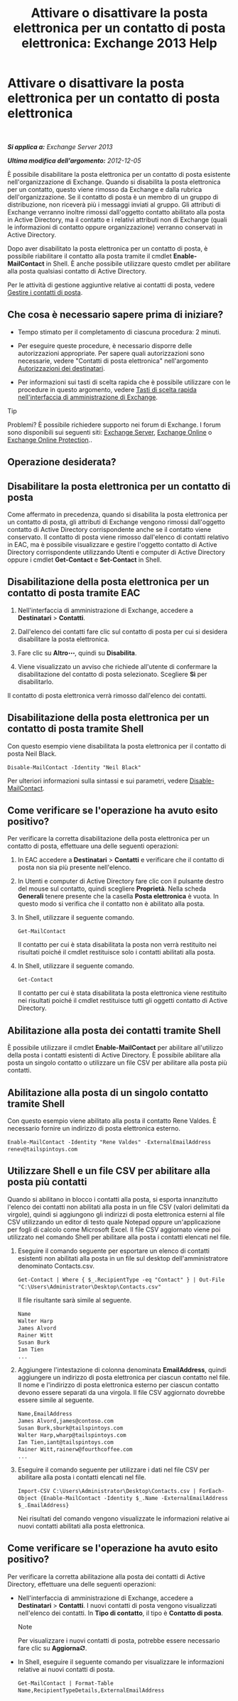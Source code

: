 ﻿---
title: 'Attivare o disattivare la posta elettronica per un contatto di posta elettronica: Exchange 2013 Help'
TOCTitle: Attivare o disattivare la posta elettronica per un contatto di posta elettronica
ms:assetid: ca47441f-1aa4-4958-aba5-18d51e59837e
ms:mtpsurl: https://technet.microsoft.com/it-it/library/Bb124552(v=EXCHG.150)
ms:contentKeyID: 50555681
ms.date: 05/22/2018
mtps_version: v=EXCHG.150
ms.translationtype: MT
---

# Attivare o disattivare la posta elettronica per un contatto di posta elettronica

 

_**Si applica a:** Exchange Server 2013_

_**Ultima modifica dell'argomento:** 2012-12-05_

È possibile disabilitare la posta elettronica per un contatto di posta esistente nell'organizzazione di Exchange. Quando si disabilita la posta elettronica per un contatto, questo viene rimosso da Exchange e dalla rubrica dell'organizzazione. Se il contatto di posta è un membro di un gruppo di distribuzione, non riceverà più i messaggi inviati al gruppo. Gli attributi di Exchange verranno inoltre rimossi dall'oggetto contatto abilitato alla posta in Active Directory, ma il contatto e i relativi attributi non di Exchange (quali le informazioni di contatto oppure organizzazione) verranno conservati in Active Directory.

Dopo aver disabilitato la posta elettronica per un contatto di posta, è possibile riabilitare il contatto alla posta tramite il cmdlet **Enable-MailContact** in Shell. È anche possibile utilizzare questo cmdlet per abilitare alla posta qualsiasi contatto di Active Directory.

Per le attività di gestione aggiuntive relative ai contatti di posta, vedere [Gestire i contatti di posta](manage-mail-contacts-exchange-2013-help.md).

## Che cosa è necessario sapere prima di iniziare?

  - Tempo stimato per il completamento di ciascuna procedura: 2 minuti.

  - Per eseguire queste procedure, è necessario disporre delle autorizzazioni appropriate. Per sapere quali autorizzazioni sono necessarie, vedere "Contatti di posta elettronica" nell'argomento [Autorizzazioni dei destinatari](recipients-permissions-exchange-2013-help.md).

  - Per informazioni sui tasti di scelta rapida che è possibile utilizzare con le procedure in questo argomento, vedere [Tasti di scelta rapida nell'interfaccia di amministrazione di Exchange](keyboard-shortcuts-in-the-exchange-admin-center-exchange-online-protection-help.md).


> [!TIP]
> Problemi? È possibile richiedere supporto nei forum di Exchange. I forum sono disponibili sui seguenti siti: <A href="https://go.microsoft.com/fwlink/p/?linkid=60612">Exchange Server</A>, <A href="https://go.microsoft.com/fwlink/p/?linkid=267542">Exchange Online</A> o <A href="https://go.microsoft.com/fwlink/p/?linkid=285351">Exchange Online Protection</A>..



## Operazione desiderata?

## Disabilitare la posta elettronica per un contatto di posta

Come affermato in precedenza, quando si disabilita la posta elettronica per un contatto di posta, gli attributi di Exchange vengono rimossi dall'oggetto contatto di Active Directory corrispondente anche se il contatto viene conservato. Il contatto di posta viene rimosso dall'elenco di contatti relativo in EAC, ma è possibile visualizzare e gestire l'oggetto contatto di Active Directory corrispondente utilizzando Utenti e computer di Active Directory oppure i cmdlet **Get-Contact** e **Set-Contact** in Shell.

## Disabilitazione della posta elettronica per un contatto di posta tramite EAC

1.  Nell'interfaccia di amministrazione di Exchange, accedere a **Destinatari** \> **Contatti**.

2.  Dall'elenco dei contatti fare clic sul contatto di posta per cui si desidera disabilitare la posta elettronica.

3.  Fare clic su **Altro**![Icona Ulteriori opzioni](images/JJ150550.5381819e-3b21-4873-8714-e9b956290b28(EXCHG.150).gif "Icona Ulteriori opzioni"), quindi su **Disabilita**.

4.  Viene visualizzato un avviso che richiede all'utente di confermare la disabilitazione del contatto di posta selezionato. Scegliere **Sì** per disabilitarlo.

Il contatto di posta elettronica verrà rimosso dall'elenco dei contatti.

## Disabilitazione della posta elettronica per un contatto di posta tramite Shell

Con questo esempio viene disabilitata la posta elettronica per il contatto di posta Neil Black.

    Disable-MailContact -Identity "Neil Black"

Per ulteriori informazioni sulla sintassi e sui parametri, vedere [Disable-MailContact](https://technet.microsoft.com/it-it/library/aa997465\(v=exchg.150\)).

## Come verificare se l'operazione ha avuto esito positivo?

Per verificare la corretta disabilitazione della posta elettronica per un contatto di posta, effettuare una delle seguenti operazioni:

1.  In EAC accedere a **Destinatari** \> **Contatti** e verificare che il contatto di posta non sia più presente nell'elenco.

2.  In Utenti e computer di Active Directory fare clic con il pulsante destro del mouse sul contatto, quindi scegliere **Proprietà**. Nella scheda **Generali** tenere presente che la casella **Posta elettronica** è vuota. In questo modo si verifica che il contatto non è abilitato alla posta.

3.  In Shell, utilizzare il seguente comando.
    
        Get-MailContact
    
    Il contatto per cui è stata disabilitata la posta non verrà restituito nei risultati poiché il cmdlet restituisce solo i contatti abilitati alla posta.

4.  In Shell, utilizzare il seguente comando.
    
        Get-Contact
    
    Il contatto per cui è stata disabilitata la posta elettronica viene restituito nei risultati poiché il cmdlet restituisce tutti gli oggetti contatto di Active Directory.

## Abilitazione alla posta dei contatti tramite Shell

È possibile utilizzare il cmdlet **Enable-MailContact** per abilitare all'utilizzo della posta i contatti esistenti di Active Directory. È possibile abilitare alla posta un singolo contatto o utilizzare un file CSV per abilitare alla posta più contatti.

## Abilitazione alla posta di un singolo contatto tramite Shell

Con questo esempio viene abilitato alla posta il contatto Rene Valdes. È necessario fornire un indirizzo di posta elettronica esterno.

    Enable-MailContact -Identity "Rene Valdes" -ExternalEmailAddress renev@tailspintoys.com

## Utilizzare Shell e un file CSV per abilitare alla posta più contatti

Quando si abilitano in blocco i contatti alla posta, si esporta innanzitutto l'elenco dei contatti non abilitati alla posta in un file CSV (valori delimitati da virgole), quindi si aggiungono gli indirizzi di posta elettronica esterni al file CSV utilizzando un editor di testo quale Notepad oppure un'applicazione per fogli di calcolo come Microsoft Excel. Il file CSV aggiornato viene poi utilizzato nel comando Shell per abilitare alla posta i contatti elencati nel file.

1.  Eseguire il comando seguente per esportare un elenco di contatti esistenti non abilitati alla posta in un file sul desktop dell'amministratore denominato Contacts.csv.
    
        Get-Contact | Where { $_.RecipientType -eq "Contact" } | Out-File "C:\Users\Administrator\Desktop\Contacts.csv"
    
    Il file risultante sarà simile al seguente.
    
        Name
        Walter Harp
        James Alvord
        Rainer Witt
        Susan Burk
        Ian Tien
        ...

2.  Aggiungere l'intestazione di colonna denominata **EmailAddress**, quindi aggiungere un indirizzo di posta elettronica per ciascun contatto nel file. Il nome e l'indirizzo di posta elettronica esterno per ciascun contatto devono essere separati da una virgola. Il file CSV aggiornato dovrebbe essere simile al seguente.
    
        Name,EmailAddress
        James Alvord,james@contoso.com
        Susan Burk,sburk@tailspintoys.com
        Walter Harp,wharp@tailspintoys.com
        Ian Tien,iant@tailspintoys.com
        Rainer Witt,rainerw@fourthcoffee.com
        ...

3.  Eseguire il comando seguente per utilizzare i dati nel file CSV per abilitare alla posta i contatti elencati nel file.
    
        Import-CSV C:\Users\Administrator\Desktop\Contacts.csv | ForEach-Object {Enable-MailContact -Identity $_.Name -ExternalEmailAddress $_.EmailAddress}
    
    Nei risultati del comando vengono visualizzate le informazioni relative ai nuovi contatti abilitati alla posta elettronica.

## Come verificare se l'operazione ha avuto esito positivo?

Per verificare la corretta abilitazione alla posta dei contatti di Active Directory, effettuare una delle seguenti operazioni:

  - Nell'interfaccia di amministrazione di Exchange, accedere a **Destinatari** \> **Contatti**. I nuovi contatti di posta vengono visualizzati nell'elenco dei contatti. In **Tipo di contatto**, il tipo è **Contatto di posta**.
    

    > [!NOTE]
    > Per visualizzare i nuovi contatti di posta, potrebbe essere necessario fare clic su <STRONG>Aggiorna</STRONG><IMG title="Icona Aggiorna" alt="Icona Aggiorna" src="images/Dd353189.85f271ca-32a4-426c-842a-d2172567099d(EXCHG.150).gif">.



  - In Shell, eseguire il seguente comando per visualizzare le informazioni relative ai nuovi contatti di posta.
    
        Get-MailContact | Format-Table Name,RecipientTypeDetails,ExternalEmailAddress

